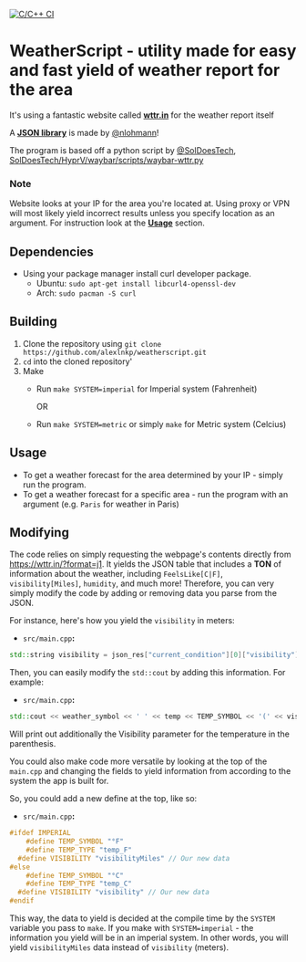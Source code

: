 [![C/C++ CI](https://github.com/alexlnkp/weatherscript/actions/workflows/c-cpp.yml/badge.svg)](https://github.com/alexlnkp/weatherscript/actions/workflows/c-cpp.yml)
# WeatherScript - utility made for easy and fast yield of weather report for the area
It's using a fantastic website called [**wttr.in**](https://wttr.in) for the weather report itself

A [**JSON library**](https://github.com/nlohmann/json) is made by [@nlohmann](https://github.com/nlohmann)!

The program is based off a python script by [@SolDoesTech](https://github.com/SolDoesTech), [SolDoesTech/HyprV/waybar/scripts/waybar-wttr.py](https://github.com/SolDoesTech/HyprV4/blob/c81cf650443d680bf7a589de6128d01020dd1bc6/HyprV/waybar/scripts/waybar-wttr.py)


### Note
Website looks at your IP for the area you're located at. Using proxy or VPN will most likely yield incorrect results unless you specify location as an argument. For instruction look at the [**Usage**](https://github.com/alexlnkp/weatherscript/tree/master#usage) section.

## Dependencies
- Using your package manager install curl developer package.
   - Ubuntu: `sudo apt-get install libcurl4-openssl-dev`
   - Arch: `sudo pacman -S curl`

## Building
1. Clone the repository using `git clone https://github.com/alexlnkp/weatherscript.git`
2. `cd` into the cloned repository'
3. Make
   - Run `make SYSTEM=imperial` for Imperial system (Fahrenheit)
     
     OR
     
   - Run `make SYSTEM=metric` or simply `make` for Metric system (Celcius)

## Usage
- To get a weather forecast for the area determined by your IP - simply run the program.
- To get a weather forecast for a specific area - run the program with an argument (e.g. `Paris` for weather in Paris)

## Modifying
The code relies on simply requesting the webpage's contents directly from https://wttr.in/?format=j1.
It yields the JSON table that includes a **TON** of information about the weather, including `FeelsLike[C|F]`, `visibility[Miles]`, `humidity`, and much more!
Therefore, you can very simply modify the code by adding or removing data you parse from the JSON.

For instance, here's how you yield the `visibility` in meters:

- `src/main.cpp`**:**
```cpp
std::string visibility = json_res["current_condition"][0]["visibility"];
```

Then, you can easily modify the `std::cout` by adding this information. For example:

- `src/main.cpp`**:**
```cpp
std::cout << weather_symbol << ' ' << temp << TEMP_SYMBOL << '(' << visibility << ')' << std::endl;
```

Will print out additionally the Visibility parameter for the temperature in the parenthesis.

You could also make code more versatile by looking at the top of the `main.cpp` and changing the fields to yield information from according to the system the app is built for.

So, you could add a new define at the top, like so:

- `src/main.cpp`**:**
```cpp
#ifdef IMPERIAL
	#define TEMP_SYMBOL "°F"
	#define TEMP_TYPE "temp_F"
  #define VISIBILITY "visibilityMiles" // Our new data
#else
	#define TEMP_SYMBOL "°C"
	#define TEMP_TYPE "temp_C"
  #define VISIBILITY "visibility" // Our new data
#endif
```

This way, the data to yield is decided at the compile time by the `SYSTEM` variable you pass to `make`.
If you make with `SYSTEM=imperial` - the information you yield will be in an imperial system.
In other words, you will yield `visibilityMiles` data instead of `visibility` (meters).
